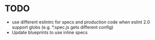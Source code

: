 # TODO
- use different eslintrc for specs and production code when eslint 2.0 support globs (e.g. *.spec.js gets different config)
- Update blueprints to use inline specs

